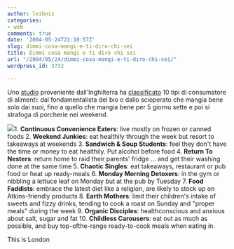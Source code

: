```yaml
---
author: leibniz
categories:
- web
comments: true
date: '2004-05-24T21:10:57Z'
slug: dimmi-cosa-mangi-e-ti-diro-chi-sei
title: Dimmi cosa mangi e ti dirò chi sei
url: "/2004/05/24/dimmi-cosa-mangi-e-ti-diro-chi-sei/"
wordpress_id: 3732

---
```

Uno [studio](http://www.thisislondon.com/lifeandstyle/articles/10888681?source=Evening%20Standard) proveniente dall'Inghilterra ha [classificato](http://www.thisislondon.com/lifeandstyle/articles/10889520?source=Evening%20Standard) 10 tipi di consumatore di alimenti: dal fondamentalista del bio o dallo scioperato che mangia bene solo dai suoi, fino a quello che mangia bene per 5 giornu sette e poi si strafoga di porcherie nei weekend. 

![](http://www.terradisapori.net/mb_intest/carrello.jpg)1. **Continuous Convenience Eaters**: live mostly on frozen or canned foods
2. **Weekend Junkies**: eat healthily through the week but resort to takeaways at weekends
3. **Sandwich & Soup Students**: feel they don't have the time or money to eat healthily. Put alcohol before food
4. **Return To Nesters**: return home to raid their parents' fridge ... and get their washing done at the same time
5. **Chaotic Singles**: eat takeaways, restaurant or pub food or heat up ready-meals
6. **Monday Morning Detoxers**: in the gym or nibbling a lettuce leaf on Monday but at the pub by Tuesday
7. **Food Faddists**: embrace the latest diet like a religion, are likely to stock up on Atkins-friendly products
8. **Earth Mothers**: limit their children's intake of sweets and fizzy drinks, tending to cook a roast on Sunday and "proper meals" during the week
9. **Organic Disciples**: healthconscious and anxious about salt, sugar and fat
10. **Childless Carousers**: eat out as much as possible, and buy top-ofthe-range ready-to-cook meals when eating in.

This is London

